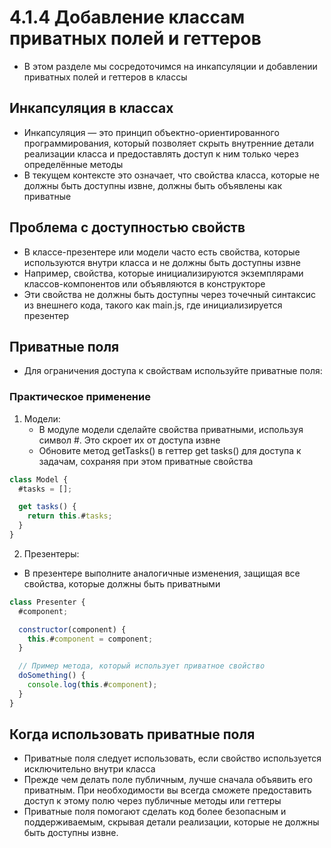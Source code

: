# 4.1.4 Добавление классам приватных полей и геттеров

- В этом разделе мы сосредоточимся на инкапсуляции и добавлении приватных полей и геттеров в классы

## Инкапсуляция в классах

- Инкапсуляция — это принцип объектно-ориентированного программирования, который позволяет скрыть внутренние детали реализации класса и предоставлять доступ к ним только через определённые методы
- В текущем контексте это означает, что свойства класса, которые не должны быть доступны извне, должны быть объявлены как приватные

## Проблема с доступностью свойств

- В классе-презентере или модели часто есть свойства, которые используются внутри класса и не должны быть доступны извне
- Например, свойства, которые инициализируются экземплярами классов-компонентов или объявляются в конструкторе
- Эти свойства не должны быть доступны через точечный синтаксис из внешнего кода, такого как main.js, где инициализируется презентер

## Приватные поля

- Для ограничения доступа к свойствам используйте приватные поля:

### Практическое применение

1. Модели:
   - В модуле модели сделайте свойства приватными, используя символ #. Это скроет их от доступа извне
   - Обновите метод getTasks() в геттер get tasks() для доступа к задачам, сохраняя при этом приватные свойства

```js
class Model {
  #tasks = [];

  get tasks() {
    return this.#tasks;
  }
}
```

2. Презентеры:

- В презентере выполните аналогичные изменения, защищая все свойства, которые должны быть приватными

```js
class Presenter {
  #component;

  constructor(component) {
    this.#component = component;
  }

  // Пример метода, который использует приватное свойство
  doSomething() {
    console.log(this.#component);
  }
}
```

## Когда использовать приватные поля

- Приватные поля следует использовать, если свойство используется исключительно внутри класса
- Прежде чем делать поле публичным, лучше сначала объявить его приватным. При необходимости вы всегда сможете предоставить доступ к этому полю через публичные методы или геттеры
- Приватные поля помогают сделать код более безопасным и поддерживаемым, скрывая детали реализации, которые не должны быть доступны извне.
